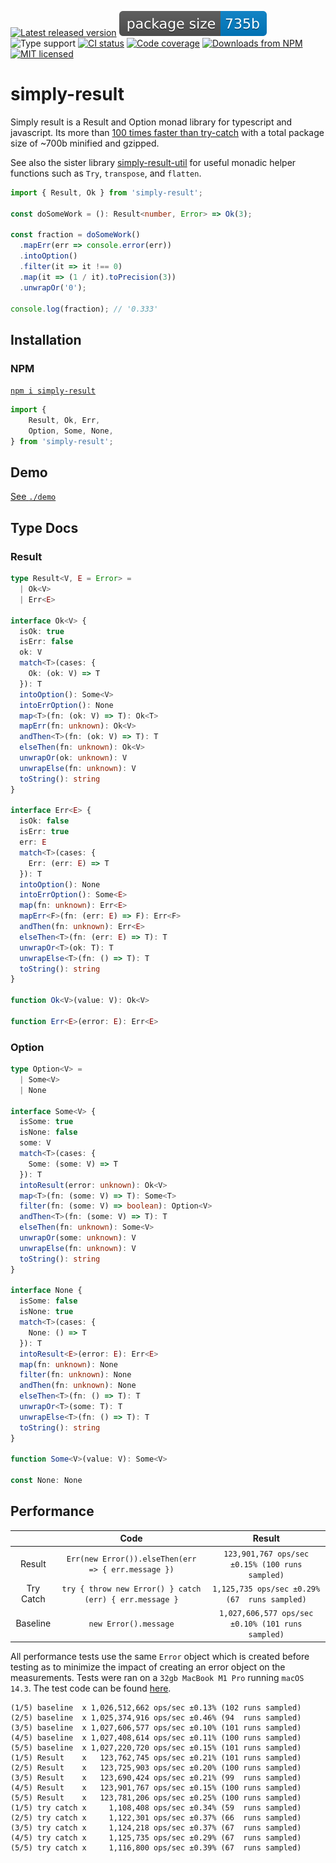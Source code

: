 [![Latest released version](https://img.shields.io/npm/v/simply-result)](https://www.npmjs.com/package/simply-result)
![Minified and gzipped bundle size](./assets/size.badge.svg)
![Type support](https://img.shields.io/npm/types/simply-result)
[![CI status](https://img.shields.io/github/actions/workflow/status/olian04/simply-result/ci.yml?event=push&label=tests)](https://github.com/Olian04/simply-result/actions/workflows/ci.yml)
[![Code coverage](https://img.shields.io/codecov/c/gh/olian04/simply-result?token=54HYINU8yj&label=test%20coverage)](https://codecov.io/gh/Olian04/simply-result)
[![Downloads from NPM](https://img.shields.io/npm/dm/simply-result?label=downloads%20npm)](https://www.npmjs.com/package/simply-result)
[![MIT licensed](https://img.shields.io/npm/l/simply-result)](./LICENSE)

# simply-result

Simply result is a Result and Option monad library for typescript and javascript. Its more than [100 times faster than try-catch](#performance) with a total package size of ~700b minified and gzipped.

See also the sister library [simply-result-util](https://github.com/Olian04/simply-result-util) for useful monadic helper functions such as `Try`, `transpose`, and `flatten`.

```ts
import { Result, Ok } from 'simply-result';

const doSomeWork = (): Result<number, Error> => Ok(3);

const fraction = doSomeWork()
  .mapErr(err => console.error(err))
  .intoOption()
  .filter(it => it !== 0)
  .map(it => (1 / it).toPrecision(3))
  .unwrapOr('0');

console.log(fraction); // '0.333'
```

## Installation

### NPM

[`npm i simply-result`](https://www.npmjs.com/package/simply-result)

```ts
import {
    Result, Ok, Err,
    Option, Some, None,
} from 'simply-result';
```

## Demo

[See `./demo`](./demo/)

## Type Docs

### Result

```ts
type Result<V, E = Error> =
  | Ok<V>
  | Err<E>

interface Ok<V> {
  isOk: true
  isErr: false
  ok: V
  match<T>(cases: {
    Ok: (ok: V) => T
  }): T
  intoOption(): Some<V>
  intoErrOption(): None
  map<T>(fn: (ok: V) => T): Ok<T>
  mapErr(fn: unknown): Ok<V>
  andThen<T>(fn: (ok: V) => T): T
  elseThen(fn: unknown): Ok<V>
  unwrapOr(ok: unknown): V
  unwrapElse(fn: unknown): V
  toString(): string
}

interface Err<E> {
  isOk: false
  isErr: true
  err: E
  match<T>(cases: {
    Err: (err: E) => T
  }): T
  intoOption(): None
  intoErrOption(): Some<E>
  map(fn: unknown): Err<E>
  mapErr<F>(fn: (err: E) => F): Err<F>
  andThen(fn: unknown): Err<E>
  elseThen<T>(fn: (err: E) => T): T
  unwrapOr<T>(ok: T): T
  unwrapElse<T>(fn: () => T): T
  toString(): string
}

function Ok<V>(value: V): Ok<V>

function Err<E>(error: E): Err<E>
```

### Option

```ts
type Option<V> =
  | Some<V>
  | None

interface Some<V> {
  isSome: true
  isNone: false
  some: V
  match<T>(cases: {
    Some: (some: V) => T
  }): T
  intoResult(error: unknown): Ok<V>
  map<T>(fn: (some: V) => T): Some<T>
  filter(fn: (some: V) => boolean): Option<V>
  andThen<T>(fn: (some: V) => T): T
  elseThen(fn: unknown): Some<V>
  unwrapOr(some: unknown): V
  unwrapElse(fn: unknown): V
  toString(): string
}

interface None {
  isSome: false
  isNone: true
  match<T>(cases: {
    None: () => T
  }): T
  intoResult<E>(error: E): Err<E>
  map(fn: unknown): None
  filter(fn: unknown): None
  andThen(fn: unknown): None
  elseThen<T>(fn: () => T): T
  unwrapOr<T>(some: T): T
  unwrapElse<T>(fn: () => T): T
  toString(): string
}

function Some<V>(value: V): Some<V>

const None: None
```

## Performance

|           | Code                                                    | Result                                            |
|:---------:|:-------------------------------------------------------:|:-------------------------------------------------:|
| Result    | `Err(new Error()).elseThen(err => { err.message })`     | `123,901,767 ops/sec ±0.15% (100 runs sampled)`   |
| Try Catch | `try { throw new Error() } catch (err) { err.message }` | `1,125,735 ops/sec ±0.29% (67  runs sampled)`     |
| Baseline  | `new Error().message`                                   | `1,027,606,577 ops/sec ±0.10% (101 runs sampled)` |

All performance tests use the same `Error` object which is created before testing as to minimize the impact of creating an error object on the measurements.
Tests were ran on a `32gb MacBook M1 Pro` running `macOS 14.3`. The test code can be found [here](./demo/perf.ts).

```log
(1/5) baseline  x 1,026,512,662 ops/sec ±0.13% (102 runs sampled)
(2/5) baseline  x 1,025,374,916 ops/sec ±0.46% (94  runs sampled)
(3/5) baseline  x 1,027,606,577 ops/sec ±0.10% (101 runs sampled)
(4/5) baseline  x 1,027,408,614 ops/sec ±0.11% (100 runs sampled)
(5/5) baseline  x 1,027,220,720 ops/sec ±0.15% (101 runs sampled)
(1/5) Result    x   123,762,745 ops/sec ±0.21% (101 runs sampled)
(2/5) Result    x   123,725,903 ops/sec ±0.20% (100 runs sampled)
(3/5) Result    x   123,690,424 ops/sec ±0.21% (99  runs sampled)
(4/5) Result    x   123,901,767 ops/sec ±0.15% (100 runs sampled)
(5/5) Result    x   123,781,206 ops/sec ±0.25% (100 runs sampled)
(1/5) try catch x     1,108,408 ops/sec ±0.34% (59  runs sampled)
(2/5) try catch x     1,122,301 ops/sec ±0.37% (66  runs sampled)
(3/5) try catch x     1,124,218 ops/sec ±0.37% (67  runs sampled)
(4/5) try catch x     1,125,735 ops/sec ±0.29% (67  runs sampled)
(5/5) try catch x     1,116,800 ops/sec ±0.39% (67  runs sampled)
```

